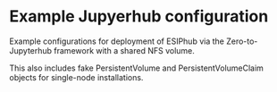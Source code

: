 # Example Jupyerhub configuration

Example configurations for deployment of ESIPhub via the Zero-to-Jupyterhub framework with
a shared NFS volume.

This also includes fake PersistentVolume and PersistentVolumeClaim objects for single-node 
installations.
